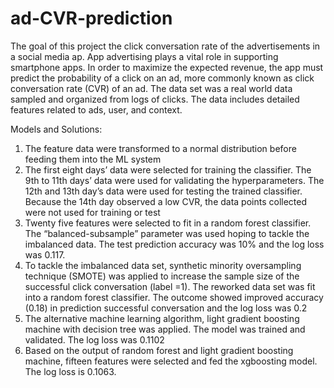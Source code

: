 # ad-CVR-prediction

The goal of this project the click conversation rate of the advertisements in a social media ap. App advertising plays a vital role in supporting smartphone apps. In order to maximize the expected revenue, the app must predict the probability of a click on an ad, more commonly known as click conversation rate (CVR) of an ad. The data set was a real world data sampled and organized from logs of clicks. The data includes detailed features related to ads, user, and context.

Models and Solutions:
1)	The feature data were transformed to a normal distribution before feeding them into the ML system
2)	The first eight days’ data were selected for training the classifier. The 9th  to 11th days’ data were used for validating the hyperparameters. The 12th and 13th day’s data were used for testing the trained classifier. Because the 14th day observed a low CVR, the data points collected were not used for training or test
3)	Twenty five features were selected to fit in a random forest classifier. The “balanced-subsample” parameter was used hoping to tackle the imbalanced data. The test prediction accuracy was 10% and the log loss was 0.117. 
4)	To tackle the imbalanced data set, synthetic minority oversampling technique (SMOTE) was applied to increase the sample size of the successful click conversation (label =1). The reworked data set was fit into a random forest classifier. The outcome showed improved accuracy (0.18) in prediction successful conversation and the log loss was 0.2
5)	The alternative machine learning algorithm, light gradient boosting machine with decision tree was applied. The model was trained and validated. The log loss was 0.1102
6)	Based on the output of random forest and light gradient boosting machine, fifteen features were selected and fed the xgboosting model. The log loss is 0.1063. 

